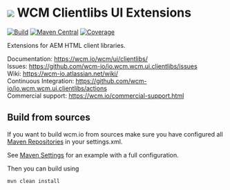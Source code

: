 <img src="https://wcm.io/images/favicon-16@2x.png"/> WCM Clientlibs UI Extensions
======
[![Build](https://github.com/wcm-io/io.wcm.wcm.ui.clientlibs/workflows/Build/badge.svg?branch=develop)](https://github.com/wcm-io/io.wcm.wcm.ui.clientlibs/actions?query=workflow%3ABuild+branch%3Adevelop)
[![Maven Central](https://img.shields.io/maven-central/v/io.wcm/io.wcm.wcm.ui.clientlibs)](https://repo1.maven.org/maven2/io/wcm/io.wcm.wcm.ui.clientlibs/)
[![Coverage](https://sonarcloud.io/api/project_badges/measure?project=wcm-io_io.wcm.wcm.ui.clientlibs&metric=coverage)](https://sonarcloud.io/summary/new_code?id=wcm-io_io.wcm.wcm.ui.clientlibs)

Extensions for AEM HTML client libraries.

Documentation: https://wcm.io/wcm/ui/clientlibs/<br/>
Issues: https://github.com/wcm-io/io.wcm.wcm.ui.clientlibs/issues<br/>
Wiki: https://wcm-io.atlassian.net/wiki/<br/>
Continuous Integration: https://github.com/wcm-io/io.wcm.wcm.ui.clientlibs/actions<br/>
Commercial support: https://wcm.io/commercial-support.html


## Build from sources

If you want to build wcm.io from sources make sure you have configured all [Maven Repositories](https://wcm.io/maven.html) in your settings.xml.

See [Maven Settings](https://github.com/wcm-io/io.wcm.wcm.ui.clientlibs/blob/develop/.maven-settings.xml) for an example with a full configuration.

Then you can build using

```
mvn clean install
```
